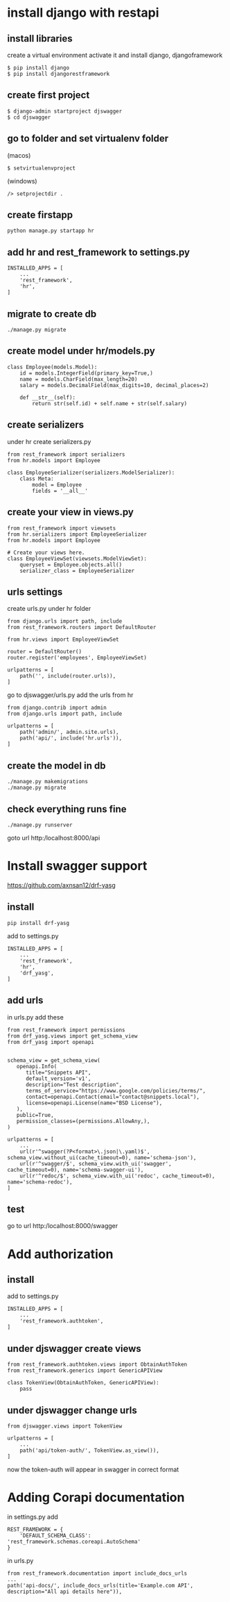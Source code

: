 # install django with restapi
## install libraries
create a virtual environment activate it and install django, djangoframework
```
$ pip install django
$ pip install djangorestframework
```

## create first project
```
$ django-admin startproject djswagger
$ cd djswagger
```
## go to folder and set virtualenv folder   
(macos)
```
$ setvirtualenvproject
```
(windows)
```
/> setprojectdir .
```
## create firstapp
```
python manage.py startapp hr
```
## add hr and rest_framework to settings.py
```
INSTALLED_APPS = [
	...
    'rest_framework',
    'hr',
]
```
## migrate to create db
```
./manage.py migrate
```

## create model under hr/models.py
```
class Employee(models.Model):
    id = models.IntegerField(primary_key=True,)
    name = models.CharField(max_length=20)
    salary = models.DecimalField(max_digits=10, decimal_places=2)

    def __str__(self):
        return str(self.id) + self.name + str(self.salary)
```

## create serializers
under hr create serializers.py
```
from rest_framework import serializers
from hr.models import Employee

class EmployeeSerializer(serializers.ModelSerializer):
    class Meta:
        model = Employee
        fields = '__all__'
```

## create your view in views.py
```
from rest_framework import viewsets
from hr.serializers import EmployeeSerializer
from hr.models import Employee

# Create your views here.
class EmployeeViewSet(viewsets.ModelViewSet):
    queryset = Employee.objects.all()
    serializer_class = EmployeeSerializer
```

## urls settings
create urls.py under hr folder
```
from django.urls import path, include
from rest_framework.routers import DefaultRouter

from hr.views import EmployeeViewSet

router = DefaultRouter()
router.register('employees', EmployeeViewSet)

urlpatterns = [
    path('', include(router.urls)),
]
```
go to djswagger/urls.py add the urls from hr
```
from django.contrib import admin
from django.urls import path, include

urlpatterns = [
    path('admin/', admin.site.urls),
    path('api/', include('hr.urls')),
]
```
## create the model in db
```
./manage.py makemigrations
./manage.py migrate
```

## check everything runs fine 
```
./manage.py runserver
```
goto url http:/localhost:8000/api

# Install swagger support
https://github.com/axnsan12/drf-yasg

## install
```
pip install drf-yasg
```
add to settings.py
```
INSTALLED_APPS = [
	...
    'rest_framework',
    'hr',
    'drf_yasg',
]
```
## add urls
in urls.py add these
```
from rest_framework import permissions
from drf_yasg.views import get_schema_view
from drf_yasg import openapi


schema_view = get_schema_view(
   openapi.Info(
      title="Snippets API",
      default_version='v1',
      description="Test description",
      terms_of_service="https://www.google.com/policies/terms/",
      contact=openapi.Contact(email="contact@snippets.local"),
      license=openapi.License(name="BSD License"),
   ),
   public=True,
   permission_classes=(permissions.AllowAny,),
)

urlpatterns = [
    ...
    url(r'^swagger(?P<format>\.json|\.yaml)$', schema_view.without_ui(cache_timeout=0), name='schema-json'),
    url(r'^swagger/$', schema_view.with_ui('swagger', cache_timeout=0), name='schema-swagger-ui'),
    url(r'^redoc/$', schema_view.with_ui('redoc', cache_timeout=0), name='schema-redoc'),
]
```

## test
go to url http:/localhost:8000/swagger

# Add authorization

## install
add to settings.py
```
INSTALLED_APPS = [
	...
    'rest_framework.authtoken',
]
```

## under djswagger create views
```
from rest_framework.authtoken.views import ObtainAuthToken
from rest_framework.generics import GenericAPIView

class TokenView(ObtainAuthToken, GenericAPIView):
    pass
```
## under djswagger change urls
```
from djswagger.views import TokenView

urlpatterns = [
    ...
    path('api/token-auth/', TokenView.as_view()),
]
```

now the token-auth will appear in swagger in correct format

# Adding Corapi documentation

in settings.py add
```
REST_FRAMEWORK = { 
    'DEFAULT_SCHEMA_CLASS': 'rest_framework.schemas.coreapi.AutoSchema' 
}
```
in urls.py
```
from rest_framework.documentation import include_docs_urls
...
path('api-docs/', include_docs_urls(title='Example.com API', description="All api details here")),
```
